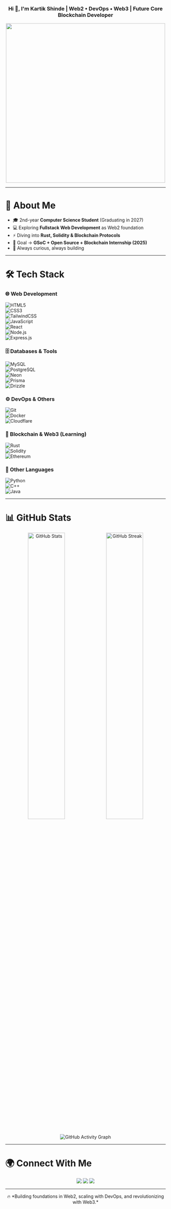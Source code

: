 <!-- Typing SVG -->
<h3 align="center">Hi 👋, I'm Kartik Shinde | Web2 • DevOps • Web3 | Future Core Blockchain Developer</h3>


<!-- Banner / GIF -->
<p align="center">
  <img src="https://media.giphy.com/media/qgQUggAC3Pfv687qPC/giphy.gif" width="500"/>
</p>

---

# 💫 About Me  
- 🎓 2nd-year **Computer Science Student** (Graduating in 2027)  
- 💻 Exploring **Fullstack Web Development** as Web2 foundation  
- ⚡ Diving into **Rust, Solidity & Blockchain Protocols**  
- 🎯 Goal → **GSoC + Open Source + Blockchain Internship (2025)**  
- 🌱 Always curious, always building  

---

# 🛠 Tech Stack  

### 🌐 Web Development  
![HTML5](https://img.shields.io/badge/HTML5-E34F26?style=for-the-badge&logo=html5&logoColor=white)  
![CSS3](https://img.shields.io/badge/CSS3-1572B6?style=for-the-badge&logo=css3&logoColor=white)  
![TailwindCSS](https://img.shields.io/badge/TailwindCSS-38B2AC?style=for-the-badge&logo=tailwind-css&logoColor=white)  
![JavaScript](https://img.shields.io/badge/JavaScript-F7E017?style=for-the-badge&logo=javascript&logoColor=black)  
![React](https://img.shields.io/badge/React-20232a?style=for-the-badge&logo=react&logoColor=61dafb)  
![Node.js](https://img.shields.io/badge/Node.js-43853d?style=for-the-badge&logo=node.js&logoColor=white)  
![Express.js](https://img.shields.io/badge/Express.js-000000?style=for-the-badge&logo=express&logoColor=white)  

### 🗄 Databases & Tools  
![MySQL](https://img.shields.io/badge/MySQL-00758f?style=for-the-badge&logo=mysql&logoColor=white)  
![PostgreSQL](https://img.shields.io/badge/PostgreSQL-316192?style=for-the-badge&logo=postgresql&logoColor=white)  
![Neon](https://img.shields.io/badge/NeonDB-00E88F?style=for-the-badge&logo=neondatabase&logoColor=white)  
![Prisma](https://img.shields.io/badge/Prisma-2D3748?style=for-the-badge&logo=prisma&logoColor=white)  
![Drizzle](https://img.shields.io/badge/Drizzle-FFB703?style=for-the-badge&logo=drizzle&logoColor=black)  

### ⚙️ DevOps & Others  
![Git](https://img.shields.io/badge/Git-F05033?style=for-the-badge&logo=git&logoColor=white)  
![Docker](https://img.shields.io/badge/Docker-0db7ed?style=for-the-badge&logo=docker&logoColor=white)  
![Cloudflare](https://img.shields.io/badge/Cloudflare-f38020?style=for-the-badge&logo=cloudflare&logoColor=white)  

### 🔗 Blockchain & Web3 (Learning)  
![Rust](https://img.shields.io/badge/Rust-000000?style=for-the-badge&logo=rust&logoColor=white)  
![Solidity](https://img.shields.io/badge/Solidity-363636?style=for-the-badge&logo=solidity&logoColor=white)  
![Ethereum](https://img.shields.io/badge/Ethereum-3C3C3D?style=for-the-badge&logo=ethereum&logoColor=white)  

### 🐍 Other Languages  
![Python](https://img.shields.io/badge/Python-3776AB?style=for-the-badge&logo=python&logoColor=white)  
![C++](https://img.shields.io/badge/C++-00599C?style=for-the-badge&logo=cplusplus&logoColor=white)  
![Java](https://img.shields.io/badge/Java-ED8B00?style=for-the-badge&logo=openjdk&logoColor=white)  

---

# 📊 GitHub Stats  

<p align="center">
  <img src="https://github-readme-stats.vercel.app/api?username=KartikBuilds&show_icons=true&theme=tokyonight" alt="GitHub Stats" width="48%"/>
  <img src="https://github-readme-streak-stats.herokuapp.com/?user=KartikBuilds&theme=tokyonight" alt="GitHub Streak" width="48%"/>
</p>  

<p align="center">
  <img src="https://github-readme-activity-graph.vercel.app/graph?username=KartikBuilds&theme=react-dark&hide_border=true" alt="GitHub Activity Graph"/>
</p>  

---

# 🌍 Connect With Me  

<p align="center">
  <a href="https://github.com/KartikBuilds"><img src="https://img.shields.io/badge/GitHub-171515?style=for-the-badge&logo=github&logoColor=white"/></a>
  <a href="mailto:itskrishdev3@gmail.com"><img src="https://img.shields.io/badge/Email-D14836?style=for-the-badge&logo=gmail&logoColor=white"/></a>
  <a href="https://www.linkedin.com/in/"><img src="https://img.shields.io/badge/LinkedIn-0A66C2?style=for-the-badge&logo=linkedin&logoColor=white"/></a>
</p>  

---

<p align="center">  
🔥 *Building foundations in Web2, scaling with DevOps, and revolutionizing with Web3.*  
</p>
